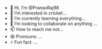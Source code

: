 - 👋 Hi, I’m @PranavRaj98
- 👀 I’m interested in cricket...
- 🌱 I’m currently learning everything...
- 💞️ I’m looking to collaborate on anything ...
- 📫 How to reach me not...
- 😄 Pronouns: ...
- ⚡ Fun fact: ...

<!---
PranavRaj98/PranavRaj98 is a ✨ special ✨ repository because its `README.md` (this file) appears on your GitHub profile.
You can click the Preview link to take a look at your changes.
--->
